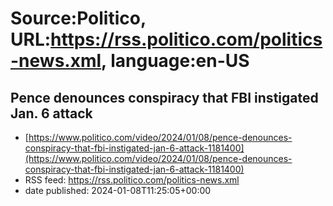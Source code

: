 # Source:Politico, URL:https://rss.politico.com/politics-news.xml, language:en-US

## Pence denounces conspiracy that FBI instigated Jan. 6 attack
 - [https://www.politico.com/video/2024/01/08/pence-denounces-conspiracy-that-fbi-instigated-jan-6-attack-1181400](https://www.politico.com/video/2024/01/08/pence-denounces-conspiracy-that-fbi-instigated-jan-6-attack-1181400)
 - RSS feed: https://rss.politico.com/politics-news.xml
 - date published: 2024-01-08T11:25:05+00:00



